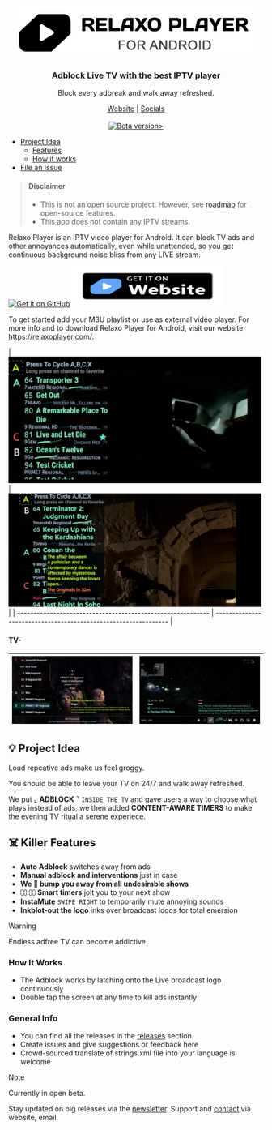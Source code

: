 <p align="center">
  <picture>
   <source media="(prefers-color-scheme: dark)" srcset="./screenshots/other/andr_dark.png" width="462px" alt="RelaxoPlayer for Android" />
   <img src="./screenshots/other/andr.png" width="462px" alt="RelaxoPlayer for Android" />
 </picture>
</p>
<h3 align="center">Adblock Live TV with the best IPTV player</h3>
<p align="center">
  Block every adbreak and walk away refreshed. 
</p>
  
  <p align="center">
    <a href="https://relaxoplayer.com/">Website</a> |
    <a href="#socials">Socials</a>
    <br /><br />
    <a href="https://github.com/relaxo-player/RelaxoPlayer-Android/releases">
        <img src="https://img.shields.io/github/v/release/relaxo-player/RelaxoPlayer-Android?color=blue&display_name=release&label=RC1&include_prereleases" alt="Beta version>" />
    </a>
<!--     <img src="https://hits.seeyoufarm.com/api/count/incr/badge.svg?url=https%3A%2F%2Fgithub.com%2Frelaxo-player%2FRelaxoPlayer-Android&count_bg=%2379C83D&title_bg=%23555555&icon=github.svg&icon_color=%23E7E7E7&title=hits&edge_flat=false"/> -->
</p>
    

* [Project Idea](#the-idea)
  * [Features](#features)
  * [How it works](#tech-info)
* [File an issue](#general-info)

> #### Disclaimer
>   - This is not an open source project. However, see [roadmap](https://github.com/relaxo-player/RelaxoPlayer-Android/milestones) for open-source features.
>   - This app does not contain any IPTV streams.

Relaxo Player is an IPTV video player for Android. It can block TV ads and other annoyances automatically, even while unattended, so you get continuous background noise bliss from any LIVE stream. 

[<img alt="Get it on GitHub" height="80" src="https://i.ibb.co/q0mdc4Z/get-it-on-github.png"/>](https://github.com/relaxo-player/RelaxoPlayer-Android/releases/latest) [<img alt="Get it on Our Website" height="80" width="300" src="./screenshots/other/get-it-website.png"/>](https://relaxoplayer.com/download#apks)

<a id="beta-tester"></a>
To get started add your M3U playlist or use as external video player. For more info and to download Relaxo Player for Android, visit our website https://relaxoplayer.com/.

<a id="screenshots"></a>
| <img src="./screenshots/1.jpeg" width="500"/> | <img src="./screenshots/2.jpeg" width="500"/>  |
| ----------------------------------------------------------- | --------------------------------------------------------------- |

#### TV-

| <img src="./screenshots/3.jpeg" width="500"/> | <img src="./screenshots/4.jpeg" width="500"/> |
| ----------------------------------------------------------- | --------------------------------------------------------------- |

## 💡 Project Idea <a id="the-idea"></a>

Loud repeative ads make us feel groggy.

You should be able to leave your TV on 24/7 and walk away refreshed. 

We put ⌞ **ADBLOCK** ⌝  `INSIDE THE TV` and gave users a way to choose what plays instead of ads, we then added **CONTENT-AWARE TIMERS** to make the evening TV ritual a serene experiece.


## ☠️ Killer Features <a id="features"></a>

  - **Auto Adblock** switches away from ads
  - **Manual adblock and interventions** just in case
  - **We 🤜 bump you away from all undesirable shows**
  - ⩇⩇:⩇⩇ **Smart timers** jolt you to your next show
  - **InstaMute**  `SWIPE RIGHT` to temporarily mute annoying sounds
  - **Inkblot-out the logo** inks over broadcast logos for total emersion

> [!WARNING]
>
> Endless adfree TV can become addictive


### How It Works
<a id="tech-info"></a>
-  The Adblock works by latching onto the Live broadcast logo continuously
-  Double tap the screen at any time to kill ads instantly


<a id="general-info"></a>
### General Info
-  You can find all the releases in the [releases](https://github.com/relaxo-player/RelaxoPlayer-Android/releases/latest)
 section.
<a id="report-issues"></a>
-  Create issues and give suggestions or feedback here
<a id="help-translate"></a>
-  Crowd-sourced translate of strings.xml file into your language is welcome

> [!NOTE]
>
> Currently in open beta.

<a id="socials"></a>
Stay updated on big releases via the [newsletter](https://relaxoplayer.com/newsletter/subscribe). Support and [contact](https://relaxoplayer.com/contact) via website, email.


